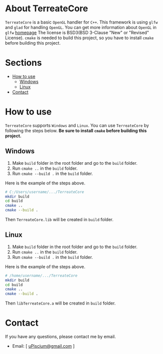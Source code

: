 # About TerreateCore
`TerreateCore` is a basic `OpenGL` handler for `C++`. This framework is using `glfw` and `glad` for handling `OpenGL`. You can get more information about `OpenGL` in `glfw` [homepage](https://www.glfw.org/docs/latest/) The license is BSD3(BSD 3-Clause "New" or "Revised" License). `cmake` is needed to build this project, so you have to install `cmake` before building this project.

# Sections
- [How to use](#how-to-use)
  - [Windows](#windows)
  - [Linux](#linux)
- [Contact](#contact)

# How to use
`TerreateCore` supports `Windows` and `Linux`.
You can use `TerreateCore` by following the steps below.
**Be sure to install `cmake` before building this project.**

## Windows
1. Make `build` folder in the root folder and go to the `build` folder.
2. Run `cmake ..` in the `build` folder.
3. Run `cmake --build .` in the `build` folder.

Here is the example of the steps above.
```bash
# C:/Users/username/.../TerreateCore
mkdir build
cd build
cmake ..
cmake --build .
```
Then `TerreateCore.lib` will be created in `build` folder.

## Linux
1. Make `build` folder in the root folder and go to the `build` folder.
2. Run `cmake ..` in the `build` folder.
3. Run `cmake --build .` in the `build` folder.

Here is the example of the steps above.
```bash
# /home/username/.../TerreateCore
mkdir build
cd build
cmake ..
cmake --build .
```
Then `libTerreateCore.a` will be created in `build` folder.


# Contact
If you have any questions, please contact me by email.
- Email: [ uPiscium@gmail.com ]
